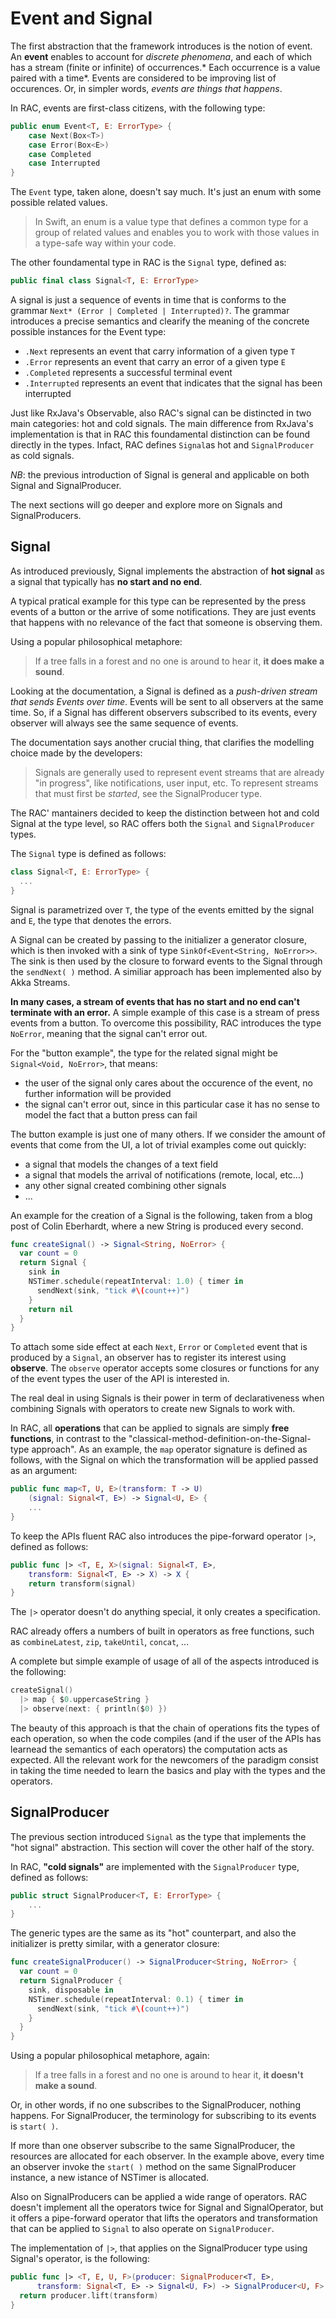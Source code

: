 # Event and Signal

The first abstraction that the framework introduces is the notion of event. An **event** enables to account for *discrete phenomena*, and each of which has a stream (finite or infinite) of occurrences.* Each occurrence is a value paired with a time*. Events are considered to be improving list of occurences.
Or, in simpler words, *events are things that happens*.

In RAC, events are first-class citizens, with the following type:

```swift
public enum Event<T, E: ErrorType> {
	case Next(Box<T>)
	case Error(Box<E>)
	case Completed
	case Interrupted
}
```

The `Event` type, taken alone, doesn't say much. It's just an enum with some possible related values.

>In Swift, an enum is a value type that defines a common type for a group of related values and enables you to work with those values in a type-safe way within your code.

The other foundamental type in RAC is the `Signal` type, defined as:

```swift
public final class Signal<T, E: ErrorType>
```

A signal is just a sequence of events in time that is conforms to the grammar `Next* (Error | Completed | Interrupted)?`.
The grammar introduces a precise semantics and clearify the meaning of the concrete possible instances for the Event type:
- `.Next` represents an event that carry information of a given type `T`
- `.Error` represents an event that carry an error of a given type `E`
- `.Completed` represents a successful terminal event
- `.Interrupted` represents an event that indicates that the signal has been interrupted

Just like RxJava's Observable, also RAC's signal can be distincted in two main categories: hot and cold signals. The main difference from RxJava's implementation is that in RAC this foundamental distinction can be found directly in the types. Infact, RAC defines `Signal`as hot and `SignalProducer` as cold signals.

*NB*: the previous introduction of Signal is general and applicable on both Signal and SignalProducer.

The next sections will go deeper and explore more on Signals and SignalProducers.

## Signal

As introduced previously, Signal implements the abstraction of **hot signal** as a signal that typically has **no start and no end**.

A typical pratical example for this type can be represented by the press events of a button or the arrive of some notifications. They are just events that happens with no relevance of the fact that someone is observing them.

Using a popular philosophical metaphore:

>If a tree falls in a forest and no one is around to hear it, **it does make a sound**.

Looking at the documentation, a Signal is defined as a *push-driven stream that sends Events over time*. Events will be sent to all observers at the same time. So, if a Signal has different observers subscribed to its events, every observer will always see the same sequence of events.

The documentation says another crucial thing, that clarifies the modelling choice made by the developers:

> Signals are generally used to represent event streams that are already "in progress", like notifications, user input, etc. To represent streams that must first be _started_, see the SignalProducer type.

The RAC' mantainers decided to keep the distinction between hot and cold Signal at the type level, so RAC offers both the `Signal` and `SignalProducer` types.

The `Signal` type is defined as follows:

```swift
class Signal<T, E: ErrorType> {
  ...
}
```

Signal is parametrized over `T`, the type of the events emitted by the signal and `E`, the type that denotes the errors.

A Signal can be created by passing to the initializer a generator closure, which is then invoked with a sink of type `SinkOf<Event<String, NoError>>`. The sink is then used by the closure to forward events to the Signal through the `sendNext( )` method. A similiar approach has been implemented also by Akka Streams.

**In many cases, a stream of events that has no start and no end can't terminate with an error.** A simple example of this case is a stream of press events from a button. To overcome this possibility, RAC introduces the type `NoError`, meaning that the signal can't error out.

For the "button example", the type for the related signal might be `Signal<Void, NoError>`, that means:

- the user of the signal only cares about the occurence of the event, no further information will be provided
- the signal can't error out, since in this particular case it has no sense to model the fact that a button press can fail

The button example is just one of many others. If we consider the amount of events that come from the UI, a lot of trivial examples come out quickly:

- a signal that models the changes of a text field
- a signal that models the arrival of notifications (remote, local, etc...)
- any other signal created combining other signals
- ...

An example for the creation of a Signal is the following, taken from a blog post of Colin Eberhardt, where a new String is produced every second.

```swift
func createSignal() -> Signal<String, NoError> {
  var count = 0
  return Signal {
    sink in
    NSTimer.schedule(repeatInterval: 1.0) { timer in
      sendNext(sink, "tick #\(count++)")
    }
    return nil
  }
}
```

To attach some side effect at each `Next`, `Error` or `Completed` event that is produced by a `Signal`, an observer has to register its interest using **observe**. The `observe` operator accepts some closures or functions for any of the event types the user of the API is interested in.

The real deal in using Signals is their power in term of declarativeness when combining Signals with operators to create new Signals to work with.

In RAC, all **operations** that can be applied to signals are simply **free functions**, in contrast to the "classical-method-definition-on-the-Signal-type approach". As an example, the `map` operator signature is defined as follows, with the Signal on which the transformation will be applied passed as an argument:

```swift
public func map<T, U, E>(transform: T -> U)
    (signal: Signal<T, E>) -> Signal<U, E> {
    ...
}
```

To keep the APIs fluent RAC also introduces the pipe-forward operator `|>`, defined as follows:

```swift
public func |> <T, E, X>(signal: Signal<T, E>,
    transform: Signal<T, E> -> X) -> X {
	return transform(signal)
}
```

The `|>` operator doesn't do anything special, it only creates a specification.

RAC already offers a numbers of built in operators as free functions, such as `combineLatest`, `zip`, `takeUntil`, `concat`, ...

A complete but simple example of usage of all of the aspects introduced is the following:

```swift
createSignal()
  |> map { $0.uppercaseString }
  |> observe(next: { println($0) })
```

The beauty of this approach is that the chain of operations fits the types of each operation, so when the code compiles (and if the user of the APIs has learnead the semantics of each operators) the computation acts as expected.
All the relevant work for the newcomers of the paradigm consist in taking the time needed to learn the basics and play with the types and the operators.

## SignalProducer

The previous section introduced `Signal` as the type that implements the "hot signal" abstraction. This section will cover the other half of the story.

In RAC, **"cold signals"** are implemented with the `SignalProducer` type, defined as follows:

```swift
public struct SignalProducer<T, E: ErrorType> {
    ...
}
```

The generic types are the same as its "hot" counterpart, and also the initializer is pretty similar, with a generator closure:

```swift
func createSignalProducer() -> SignalProducer<String, NoError> {
  var count = 0
  return SignalProducer {
    sink, disposable in
    NSTimer.schedule(repeatInterval: 0.1) { timer in
      sendNext(sink, "tick #\(count++)")
    }
  }
}
```

Using a popular philosophical metaphore, again:

>If a tree falls in a forest and no one is around to hear it, **it doesn't make a sound**.

Or, in other words, if no one subscribes to the SignalProducer, nothing happens. For SignalProducer, the terminology for subscribing to its events is `start( )`.

If more than one observer subscribe to the same SignalProducer, the resources are allocated for each observer. In the example above, every time an observer invoke the `start( )` method on the same SignalProducer instance, a new istance of NSTimer is allocated.

Also on SignalProducers can be applied a wide range of operators. RAC doesn't implement all the operators twice for Signal and SignalOperator, but it offers a pipe-forward operator that lifts the operators and transformation that can be applied to `Signal` to also operate on `SignalProducer`.

The implementation of `|>`, that applies on the SignalProducer type using Signal's operator, is the following:

```swift
public func |> <T, E, U, F>(producer: SignalProducer<T, E>,
      transform: Signal<T, E> -> Signal<U, F>) -> SignalProducer<U, F> {
  return producer.lift(transform)
}
```
